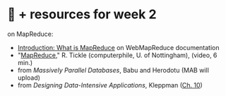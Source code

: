 # 🤖 + resources for week 2

on MapReduce:
- [Introduction: What is MapReduce](https://webmapreduce.sourceforge.net/docs/using/intro.html) on WebMapReduce documentation
- "[MapReduce](https://www.youtube.com/watch?v=cvhKoniK5Uo)," R. Tickle (computerphile, U. of Nottingham), (video, 6 min.)
- from _Massively Parallel Databases_, Babu and Herodotu (MAB will upload)
- from _Designing Data-Intensive Applications_, Kleppman ([Ch. 10](https://github.com/mab253/bigdata_spring24/blob/main/readings/Designing%20Data-Intensive%20Applications%20-%20Martin%20Kleppmann-ch-10-mapreduce.pdf))
